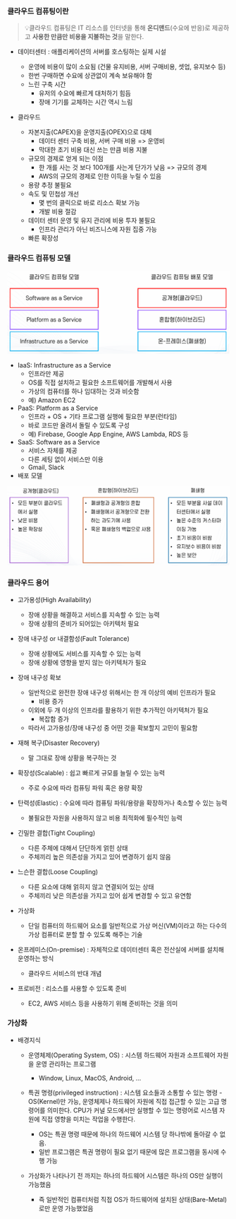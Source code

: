 ### 클라우드 컴퓨팅이란
>💡클라우드 컴퓨팅은 IT 리소스를 인터넷을 통해 **온디맨드**(수요에 반응)로 제공하고 **사용한 만큼만 비용을 지불하는 것**을 말한다.

- 데이터센터 : 애플리케이션의 서버를 호스팅하는 실제 시설
  - 운영에 비용이 많이 소요됨 (건물 유지비용, 서버 구매비용, 셋업, 유지보수 등)
  - 한번 구매하면 수요에 상관없이 계속 보유해야 함
  - 느린 구축 시간
    - 유저의 수요에 빠르게 대처하기 힘듬
    - 장애 기기를 교체하는 시간 역시 느림

- 클라우드
  - 자본지출(CAPEX)을 운영지출(OPEX)으로 대체
    - 데이터 센터 구축 비용, 서버 구매 비용 => 운영비
    - 막대한 초기 비용 대신 쓰는 만큼 비용 지불
  - 규모의 경제로 얻게 되는 이점
    - 한 개를 사는 것 보다 100개를 사는게 단가가 낮음 => 규모의 경제
    - AWS의 규모의 경제로 인한 이득을 누릴 수 있음
  - 용량 추정 불필요
  - 속도 및 민첩성 개선
    - 몇 번의 클릭으로 바로 리소스 확보 가능
    - 개발 비용 절감
  - 데이터 센터 운영 및 유지 관리에 비용 투자 불필요
    - 인프라 관리가 아닌 비즈니스에 자원 집중 가능
  - 빠른 확장성
  
### 클라우드 컴퓨팅 모델

<img src="images/cloud-computing.png" alt="cloud-computing" />

- IaaS: Infrastructure as a Service
  - 인프라만 제공
  - OS를 직접 설치하고 필요한 소프트웨어를 개발해서 사용
  - 가상의 컴퓨터를 하나 임대하는 것과 비슷함
  - 예) Amazon EC2
- PaaS: Platform as a Service
  - 인프라 + OS + 기타 프로그램 실행에 필요한 부분(런타임)
  - 바로 코드만 올려서 돌릴 수 있도록 구성
  - 예) Firebase, Google App Engine, AWS Lambda, RDS 등
- SaaS: Software as a Service
  - 서비스 자체를 제공
  - 다른 세팅 없이 서비스만 이용
  - Gmail, Slack
- 배포 모델
<img src="images/cloud-model.png" alt="cloud-model" />

### 클라우드 용어
- 고가용성(High Availability)
  - 장애 상황을 해결하고 서비스를 지속할 수 있는 능력
  - 장애 상황의 준비가 되어있는 아키텍처 필요
  
- 장애 내구성 or 내결함성(Fault Tolerance)
  - 장애 상황에도 서비스를 지속할 수 있는 능력
  - 장애 상황에 영향을 받지 않는 아키텍처가 필요
  
- 장애 내구성 확보
  - 일반적으로 완전한 장애 내구성 위해서는 한 개 이상의 예비 인프라가 필요
    - 비용 증가
  - 이외에 두 개 이상의 인프라를 활용하기 위한 추가적인 아키텍처가 필요
    - 복잡함 증가
  - 따라서 고가용성/장애 내구성 중 어떤 것을 확보할지 고민이 필요함
  
- 재해 복구(Disaster Recovery)
  - 말 그대로 장애 상황을 복구하는 것
  
- 확장성(Scalable) : 쉽고 빠르게 규모를 늘릴 수 있는 능력
  - 주로 수요에 따라 컴퓨팅 파워 혹은 용량 확장
  
- 탄력성(Elastic) : 수요에 따라 컴퓨팅 파워/용량을 확장하거나 축소할 수 있는 능력
  - 불필요한 자원을 사용하지 않고 비용 최적화에 필수적인 능력
  
- 긴밀한 결합(Tight Coupling)
  - 다른 주체에 대해서 단단하게 얽힌 상태
  - 주체끼리 높은 의존성을 가지고 있어 변경하기 쉽지 않음
  
- 느슨한 결합(Loose Coupling)
  - 다른 요소에 대해 얽히지 않고 연결되어 있는 상태
  - 주체끼리 낮은 의존성을 가지고 있어 쉽게 변경할 수 있고 유연함

- 가상화
  - 단일 컴퓨터의 하드웨어 요소를 일반적으로 가상 머신(VM)이라고 하는 다수의 가상 컴퓨터로 분할 할 수 있도록 해주는 기술
  
- 온프레미스(On-premise) : 자체적으로 데이터센터 혹은 전산실에 서버를 설치해 운영하는 방식
  - 클라우드 서비스의 반대 개념

- 프로비전 : 리소스를 사용할 수 있도록 준비
  - EC2, AWS 서비스 등을 사용하기 위해 준비하는 것을 의미

### 가상화
- 배경지식
  - 운영체제(Operating System, OS) : 시스템 하드웨어 자원과 소프트웨어 자원을 운영 관리하는 프로그램
    - Window, Linux, MacOS, Android, ...
  
  - 특권 명령(privileged instruction) : 시스템 요소들과 소통할 수 있는 명령 - OS(Kernel)만 가능, 운영체제나 하드웨어 자원에 직접 접근할 수 있는 고급 명령어를 의미한다. CPU가 커널 모드에서만 실행할 수 있는 명령어로 시스템 자원에 직접 영향을 미치는 작업을 수행한다.
    - OS는 특권 명령 때문에 하나의 하드웨어 시스템 당 하나밖에 돌아갈 수 없음.
    - 일반 프로그램은 특권 명령이 필요 없기 때문에 많은 프로그램을 동시에 수행 가능

  - 가상화가 나타나기 전 까지는 하나의 하드웨어 시스템은 하나의 OS만 실행이 가능했음
    - 즉 일반적인 컴퓨터처럼 직접 OS가 하드웨어에 설치된 상태(Bare-Metal)로만 운영 가능했었음